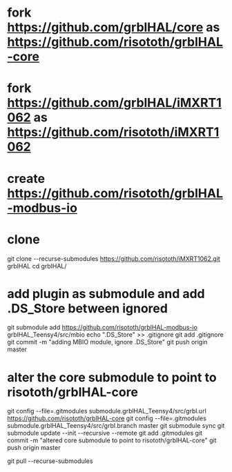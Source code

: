 # fork https://github.com/grblHAL/core as https://github.com/risototh/grblHAL-core
# fork https://github.com/grblHAL/iMXRT1062 as https://github.com/risototh/iMXRT1062
# create https://github.com/risototh/grblHAL-modbus-io

# clone
git clone --recurse-submodules https://github.com/risototh/iMXRT1062.git grblHAL
cd grblHAL/

# add plugin as submodule and add .DS_Store between ignored
git submodule add https://github.com/risototh/grblHAL-modbus-io grblHAL_Teensy4/src/mbio
echo ".DS_Store" >> .gitignore 
git add .gitignore
git commit -m "adding MBIO module, ignore .DS_Store"
git push origin master

# alter the core submodule to point to risototh/grblHAL-core
git config --file=.gitmodules submodule.grblHAL_Teensy4/src/grbl.url https://github.com/risototh/grblHAL-core
git config --file=.gitmodules submodule.grblHAL_Teensy4/src/grbl.branch master
git submodule sync
git submodule update --init --recursive --remote
git add .gitmodules
git commit -m "altered core submodule to point to risototh/grblHAL-core"
git push origin master



git pull --recurse-submodules